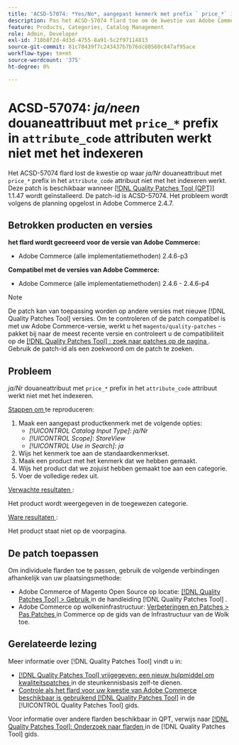 ```yaml
---
title: 'ACSD-57074: *Yes/No*, aangepast kenmerk met prefix ` price_*` in ` attribute_code` kenmerk werkt niet met indexeren'
description: Pas het ACSD-57074 flard toe om de kwestie van Adobe Commerce te bevestigen waar het *Yes/No* douanekenmerk met ` price_* ` prefix in ` attribuut_code ` niet met indexeren werkt.
feature: Products, Categories, Catalog Management
role: Admin, Developer
exl-id: 718b8f2d-4d3d-4755-8a91-5c2f97114813
source-git-commit: 81c78439f7c243437b7b76dc80560c847af95ace
workflow-type: tm+mt
source-wordcount: '375'
ht-degree: 0%

---
```


# ACSD-57074: *ja/neen* douaneattribuut met `price_*` prefix in `attribute_code` attributen werkt niet met het indexeren

Het ACSD-57074 flard lost de kwestie op waar *ja/Nr* douaneattribuut met `price_*` prefix in het `attribute_code` attribuut niet met het indexeren werkt. Deze patch is beschikbaar wanneer [[!DNL Quality Patches Tool (QPT)] ](https://experienceleague.adobe.com/en/docs/commerce-knowledge-base/kb/announcements/commerce-announcements/magento-quality-patches-released-new-tool-to-self-serve-quality-patches) 1.1.47 wordt geïnstalleerd. De patch-id is ACSD-57074. Het probleem wordt volgens de planning opgelost in Adobe Commerce 2.4.7.

## Betrokken producten en versies

**het flard wordt gecreeerd voor de versie van Adobe Commerce:**

* Adobe Commerce (alle implementatiemethoden) 2.4.6-p3

**Compatibel met de versies van Adobe Commerce:**

* Adobe Commerce (alle implementatiemethoden) 2.4.6 - 2.4.6-p4

>[!NOTE]
>
>De patch kan van toepassing worden op andere versies met nieuwe [!DNL Quality Patches Tool] versies. Om te controleren of de patch compatibel is met uw Adobe Commerce-versie, werkt u het `magento/quality-patches` -pakket bij naar de meest recente versie en controleert u de compatibiliteit op de [[!DNL Quality Patches Tool] : zoek naar patches op de pagina ](https://experienceleague.adobe.com/tools/commerce-quality-patches/index.html) . Gebruik de patch-id als een zoekwoord om de patch te zoeken.

## Probleem

*ja/Nr* douaneattribuut met `price_*` prefix in het `attribute_code` attribuut werkt niet met het indexeren.

<u> Stappen om </u> te reproduceren:

1. Maak een aangepast productkenmerk met de volgende opties:
   * *[!UICONTROL Catalog Input Type]*: *ja/Nr*
   * *[!UICONTROL Scope]*: *StoreView*
   * *[!UICONTROL Use in Search]*: *ja*
1. Wijs het kenmerk toe aan de standaardkenmerkset.
1. Maak een product met het kenmerk dat we hebben gemaakt.
1. Wijs het product dat we zojuist hebben gemaakt toe aan een categorie.
1. Voer de volledige redex uit.

<u> Verwachte resultaten </u>:

Het product wordt weergegeven in de toegewezen categorie.

<u> Ware resultaten </u>:

Het product staat niet op de voorpagina.

## De patch toepassen

Om individuele flarden toe te passen, gebruik de volgende verbindingen afhankelijk van uw plaatsingsmethode:

* Adobe Commerce of Magento Open Source op locatie: [[!DNL Quality Patches Tool]  > Gebruik ](/help/tools/quality-patches-tool/usage.md) in de handleiding [!DNL Quality Patches Tool] .
* Adobe Commerce op wolkeninfrastructuur: [ Verbeteringen en Patches > Pas Patches ](https://experienceleague.adobe.com/docs/commerce-cloud-service/user-guide/develop/upgrade/apply-patches.html) in Commerce op de gids van de Infrastructuur van de Wolk toe.

## Gerelateerde lezing

Meer informatie over [!DNL Quality Patches Tool] vindt u in:

* [[!DNL Quality Patches Tool]  vrijgegeven: een nieuw hulpmiddel om kwaliteitspatches ](https://experienceleague.adobe.com/en/docs/commerce-knowledge-base/kb/announcements/commerce-announcements/magento-quality-patches-released-new-tool-to-self-serve-quality-patches) in de steunkennisbasis zelf-te dienen.
* [ Controle als het flard voor uw kwestie van Adobe Commerce beschikbaar is gebruikend  [!DNL Quality Patches Tool]](/help/tools/quality-patches-tool/patches-available-in-qpt/check-patch-for-magento-issue-with-magento-quality-patches.md) in de [!UICONTROL Quality Patches Tool] gids.


Voor informatie over andere flarden beschikbaar in QPT, verwijs naar [[!DNL Quality Patches Tool]: Onderzoek naar flarden ](https://experienceleague.adobe.com/tools/commerce-quality-patches/index.html) in de [!DNL Quality Patches Tool] gids.
